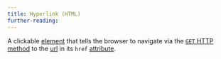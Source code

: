 ```yaml
---
title: Hyperlink (HTML)
further-reading:
---
```



A clickable [element](/element-html) that tells the browser to navigate via the [`GET` HTTP method](/http-methods) to the [url](/url-uniform-resource-locator) in its `href` [attribute](/attribute-html).

